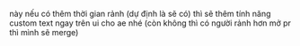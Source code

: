 này nếu có thêm thời gian rảnh (dự định là sẽ có) thì sẽ thêm tính năng custom text ngay trên ui cho ae nhé (còn không thì có người rảnh hơn mở pr thì mình sẽ merge)
